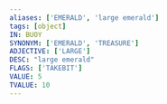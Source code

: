 ```yaml
---
aliases: ['EMERALD', 'large emerald']
tags: [object]
IN: BUOY
SYNONYM: ['EMERALD', 'TREASURE']
ADJECTIVE: ['LARGE']
DESC: "large emerald"
FLAGS: ['TAKEBIT']
VALUE: 5
TVALUE: 10
---
```

